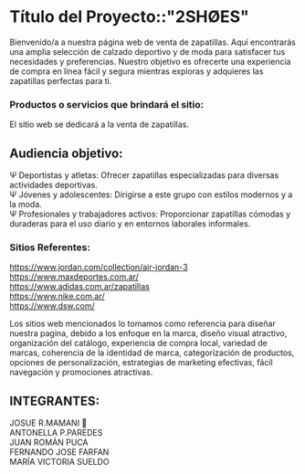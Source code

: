 # Título del Proyecto::"2SHØES"  
Bienvenido/a a nuestra página web de venta de zapatillas. Aquí encontrarás una amplia selección de calzado deportivo y de moda para satisfacer tus necesidades y preferencias. Nuestro objetivo es ofrecerte una experiencia de compra en línea fácil y segura mientras exploras y adquieres las zapatillas perfectas para ti.  
### Productos o servicios que brindará el sitio:  
El sitio web se dedicará a la venta de zapatillas.  
## Audiencia objetivo:  
Ψ Deportistas y atletas: Ofrecer zapatillas especializadas para diversas actividades deportivas.  
Ψ Jóvenes y adolescentes: Dirigirse a este grupo con estilos modernos y a la moda.  
Ψ Profesionales y trabajadores activos: Proporcionar zapatillas cómodas y duraderas para el uso diario y en entornos laborales informales.  
### Sitios Referentes:  
https://www.jordan.com/collection/air-jordan-3  
https://www.maxdeportes.com.ar/  
https://www.adidas.com.ar/zapatillas  
https://www.nike.com.ar/  
https://www.dsw.com/  

Los sitios web mencionados lo tomamos como referencia para diseñar nuestra pagina, debido a los enfoque en la marca, diseño visual atractivo, organización del catálogo, experiencia de compra local, variedad de marcas, coherencia de la identidad de marca, categorización de productos, opciones de personalización, estrategias de marketing
efectivas, fácil navegación y promociones atractivas.  

## INTEGRANTES:

JOSUE R.MAMANI 📀     
ANTONELLA P.PAREDES  
JUAN ROMÁN PUCA  
FERNANDO JOSE FARFAN  
MARÍA VICTORIA SUELDO  


